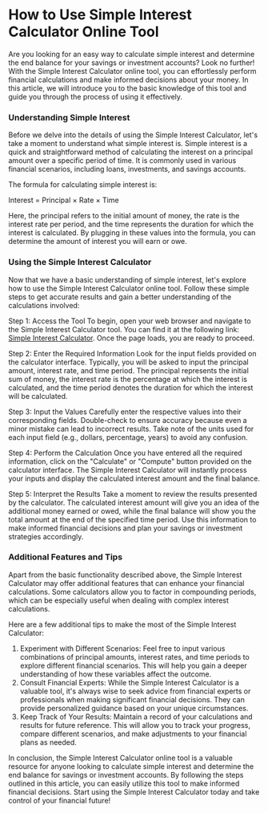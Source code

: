 How to Use Simple Interest Calculator Online Tool
=================================================

Are you looking for an easy way to calculate simple interest and determine the end balance for your savings or investment accounts? Look no further! With the Simple Interest Calculator online tool, you can effortlessly perform financial calculations and make informed decisions about your money. In this article, we will introduce you to the basic knowledge of this tool and guide you through the process of using it effectively.

### Understanding Simple Interest

Before we delve into the details of using the Simple Interest Calculator, let's take a moment to understand what simple interest is. Simple interest is a quick and straightforward method of calculating the interest on a principal amount over a specific period of time. It is commonly used in various financial scenarios, including loans, investments, and savings accounts.

The formula for calculating simple interest is:

Interest = Principal × Rate × Time

Here, the principal refers to the initial amount of money, the rate is the interest rate per period, and the time represents the duration for which the interest is calculated. By plugging in these values into the formula, you can determine the amount of interest you will earn or owe.

### Using the Simple Interest Calculator

Now that we have a basic understanding of simple interest, let's explore how to use the Simple Interest Calculator online tool. Follow these simple steps to get accurate results and gain a better understanding of the calculations involved:

Step 1: Access the Tool To begin, open your web browser and navigate to the Simple Interest Calculator tool. You can find it at the following link: [Simple Interest Calculator](https://www.onlinecalculatorsfree.com/financial/simple-interest-calculator.html). Once the page loads, you are ready to proceed.

Step 2: Enter the Required Information Look for the input fields provided on the calculator interface. Typically, you will be asked to input the principal amount, interest rate, and time period. The principal represents the initial sum of money, the interest rate is the percentage at which the interest is calculated, and the time period denotes the duration for which the interest will be calculated.

Step 3: Input the Values Carefully enter the respective values into their corresponding fields. Double-check to ensure accuracy because even a minor mistake can lead to incorrect results. Take note of the units used for each input field (e.g., dollars, percentage, years) to avoid any confusion.

Step 4: Perform the Calculation Once you have entered all the required information, click on the "Calculate" or "Compute" button provided on the calculator interface. The Simple Interest Calculator will instantly process your inputs and display the calculated interest amount and the final balance.

Step 5: Interpret the Results Take a moment to review the results presented by the calculator. The calculated interest amount will give you an idea of the additional money earned or owed, while the final balance will show you the total amount at the end of the specified time period. Use this information to make informed financial decisions and plan your savings or investment strategies accordingly.

### Additional Features and Tips

Apart from the basic functionality described above, the Simple Interest Calculator may offer additional features that can enhance your financial calculations. Some calculators allow you to factor in compounding periods, which can be especially useful when dealing with complex interest calculations.

Here are a few additional tips to make the most of the Simple Interest Calculator:

1. Experiment with Different Scenarios: Feel free to input various combinations of principal amounts, interest rates, and time periods to explore different financial scenarios. This will help you gain a deeper understanding of how these variables affect the outcome.
2. Consult Financial Experts: While the Simple Interest Calculator is a valuable tool, it's always wise to seek advice from financial experts or professionals when making significant financial decisions. They can provide personalized guidance based on your unique circumstances.
3. Keep Track of Your Results: Maintain a record of your calculations and results for future reference. This will allow you to track your progress, compare different scenarios, and make adjustments to your financial plans as needed.

In conclusion, the Simple Interest Calculator online tool is a valuable resource for anyone looking to calculate simple interest and determine the end balance for savings or investment accounts. By following the steps outlined in this article, you can easily utilize this tool to make informed financial decisions. Start using the Simple Interest Calculator today and take control of your financial future!